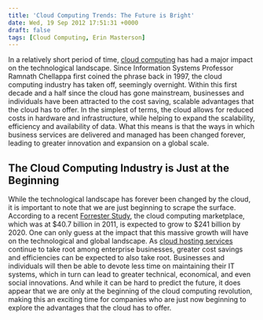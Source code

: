 ```yaml
---
title: 'Cloud Computing Trends: The Future is Bright'
date: Wed, 19 Sep 2012 17:51:31 +0000
draft: false
tags: [Cloud Computing, Erin Masterson]
---
```


In a relatively short period of time, [cloud computing](https://www.expedient.com/services/infrastructure-as-a-service/cloud/) has had a major impact on the technological landscape. Since Information Systems Professor Ramnath Chellappa first coined the phrase back in 1997, the cloud computing industry has taken off, seemingly overnight. Within this first decade and a half since the cloud has gone mainstream, businesses and individuals have been attracted to the cost saving, scalable advantages that the cloud has to offer. In the simplest of terms, the cloud allows for reduced costs in hardware and infrastructure, while helping to expand the scalability, efficiency and availability of data. What this means is that the ways in which business services are delivered and managed has been changed forever, leading to greater innovation and expansion on a global scale.  

The Cloud Computing Industry is Just at the Beginning
-----------------------------------------------------

While the technological landscape has forever been changed by the cloud, it is important to note that we are just beginning to scrape the surface. According to a recent [Forrester Study](http://www.forrester.com/Sizing+The+Cloud/fulltext/-/E-RES58161?objectid=RES58161), the cloud computing marketplace, which was at $40.7 billion in 2011, is expected to grow to $241 billion by 2020. One can only guess at the impact that this massive growth will have on the technological and global landscape. As [cloud hosting services](https://www.expedient.com/products/cloud-computing-solutions.php) continue to take root among enterprise businesses, greater cost savings and efficiencies can be expected to also take root. Businesses and individuals will then be able to devote less time on maintaining their IT systems, which in turn can lead to greater technical, economical, and even social innovations. And while it can be hard to predict the future, it does appear that we are only at the beginning of the cloud computing revolution, making this an exciting time for companies who are just now beginning to explore the advantages that the cloud has to offer.